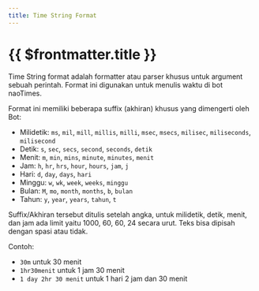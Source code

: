 ```yaml
---
title: Time String Format
---
```


# {{ $frontmatter.title }}

Time String format adalah formatter atau parser khusus untuk argument sebuah perintah. Format ini digunakan untuk menulis waktu di bot naoTimes.

Format ini memiliki beberapa suffix (akhiran) khusus yang dimengerti oleh Bot:
- Milidetik: `ms`, `mil`, `mill`, `millis`, `milli`, `msec`, `msecs`, `milisec`, `miliseconds`, `milisecond`
- Detik: `s`, `sec`, `secs`, `second`, `seconds`, `detik`
- Menit: `m`, `min`, `mins`, `minute`, `minutes`, `menit`
- Jam: `h`, `hr`, `hrs`, `hour`, `hours`, `jam`, `j`
- Hari: `d`, `day`, `days`, `hari`
- Minggu: `w`, `wk`, `week`, `weeks`, `minggu`
- Bulan: `M`, `mo`, `month`, `months`, `b`, `bulan`
- Tahun: `y`, `year`, `years`, `tahun`, `t`

Suffix/Akhiran tersebut ditulis setelah angka, untuk milidetik, detik, menit, dan jam ada limit yaitu 1000, 60, 60, 24 secara urut.
Teks bisa dipisah dengan spasi atau tidak.

Contoh:
- `30m` untuk 30 menit
- `1hr30menit` untuk 1 jam 30 menit
- `1 day 2hr 30 menit` untuk 1 hari 2 jam dan 30 menit


